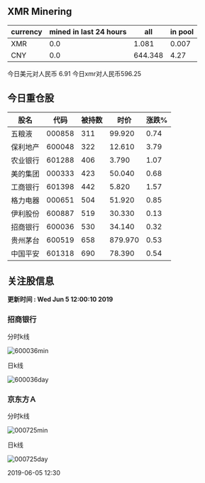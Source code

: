 ## XMR Minering

|currency|mined in last 24 hours|all|in pool|
|---|---|---|---|
|XMR|0.0|1.081|0.007|
|CNY|0.0|644.348|4.27|

今日美元对人民币 6.91	今日xmr对人民币596.25


## 今日重仓股 

|股名|代码|被持数|时价|涨跌%|
|---|---|---|---|---|
|五粮液|000858|311|99.920|0.74|
|保利地产|600048|322|12.610|3.79|
|农业银行|601288|406|3.790|1.07|
|美的集团|000333|423|50.040|0.68|
|工商银行|601398|442|5.820|1.57|
|格力电器|000651|504|51.920|0.85|
|伊利股份|600887|519|30.330|0.13|
|招商银行|600036|530|34.140|0.32|
|贵州茅台|600519|658|879.970|0.53|
|中国平安|601318|690|78.390|0.54|

## 关注股信息
**更新时间 : Wed Jun  5 12:00:10 2019**
### 招商银行 
分时k线

![600036min](http://image.sinajs.cn/newchart/min/n/sh600036.gif)

日k线

![600036day](http://image.sinajs.cn/newchart/daily/n/sh600036.gif)

### 京东方Ａ 
分时k线

![000725min](http://image.sinajs.cn/newchart/min/n/sz000725.gif)

日k线

![000725day](http://image.sinajs.cn/newchart/daily/n/sz000725.gif)

2019-06-05 12:30